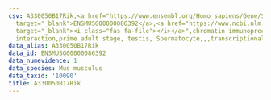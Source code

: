 ```yaml
---
csv: A330050B17Rik,<a href="https://www.ensembl.org/Homo_sapiens/Gene/Summary?db=core;g=ENSMUSG00000086392"
  target="_blank">ENSMUSG00000086392</a>,<a href="https://www.ncbi.nlm.nih.gov/pubmed/25450459"
  target="_blank"><i class="fas fa-file"></i></a>",chromatin immunoprecipitation assay,direct
  interaction,prime adult stage, testis, Spermatocyte,,,transcriptional regulation,
data_alias: A330050B17Rik
data_id: ENSMUSG00000086392
data_numevidence: 1
data_species: Mus musculus
data_taxid: '10090'
title: A330050B17Rik
---
```

